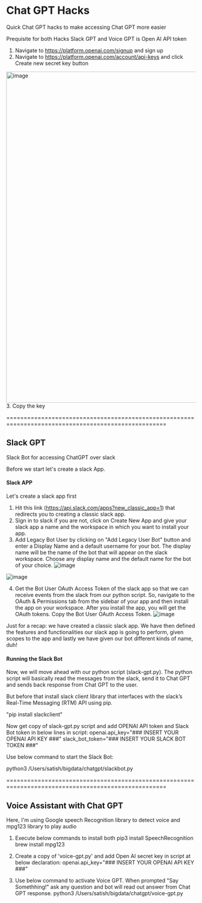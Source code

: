 # Chat GPT Hacks
Quick Chat GPT hacks to make accessing Chat GPT more easier

Prequisite for both Hacks Slack GPT and Voice GPT is Open AI API token

1. Navigate to https://platform.openai.com/signup and sign up
2. Navigate to https://platform.openai.com/account/api-keys and click Create new secret key button
<img width="881" alt="image" src="https://user-images.githubusercontent.com/1044003/230877211-3d09c507-37b4-4502-857e-20c6124e728a.png">
3. Copy the key 

====================================================================================================

## Slack GPT
Slack Bot for accessing ChatGPT over slack

Before we start let's create a slack App.

#### Slack APP
Let's create a slack app first
1. Hit this link (https://api.slack.com/apps?new_classic_app=1) that redirects you to creating a classic slack app. 
2. Sign in to slack if you are not, click on Create New App and give your slack app a name and the workspace in which you want to install your app.
3. Add Legacy Bot User by clicking on "Add Legacy User Bot" button and enter a Display Name and a default username for your bot. The display name will be the name of the bot that will appear on the slack workspace. Choose any display name and the default name for the bot of your choice.
![image](https://user-images.githubusercontent.com/1044003/230877496-fc9a8412-19b5-421f-a6b2-c334df975a5d.png)

![image](https://user-images.githubusercontent.com/1044003/230877367-e876eb6d-16aa-4aea-bf88-fedba9c475b4.png)

4. Get the Bot User OAuth Access Token of the slack app so that we can receive events from the slack from our python script. So, navigate to the OAuth & Permissions tab from the sidebar of your app and then install the app on your workspace. After you install the app, you will get the OAuth tokens. Copy the Bot User OAuth Access Token.
![image](https://user-images.githubusercontent.com/1044003/230877420-aa392580-8219-44da-82d9-ccbb75e53a1a.png)


Just for a recap: we have created a classic slack app. We have then defined the features and functionalities our slack app is going to perform, given scopes to the app and lastly we have given our bot different kinds of name, duh!

#### Running the Slack Bot

Now, we will move ahead with our python script (slack-gpt.py). The python script will basically read the messages from the slack, send it to Chat GPT and sends back response from Chat GPT to the user.

But before that install slack client library that interfaces with the slack’s Real-Time Messaging (RTM) API using pip.

"pip install slackclient"

Now get copy of slack-gpt.py script and add OPENAI API token and Slack Bot token in below lines in script:
openai.api_key="### INSERT YOUR OPENAI API KEY ###"
slack_bot_token="### INSERT YOUR SLACK BOT TOKEN ###"

Use below command to start the Slack Bot:

python3 /Users/satish/bigdata/chatgpt/slackbot.py

====================================================================================================

## Voice Assistant with Chat GPT

Here, I'm using Google speech Recognition library to detect voice and mpg123 library to play audio 
1. Execute below commands to install both
pip3 install SpeechRecognition
brew install mpg123

2. Create a copy of 'voice-gpt.py' and add Open AI secret key in script at below declaration:
openai.api_key="### INSERT YOUR OPENAI API KEY ###"

3. Use below command to activate Voice GPT. When prompted "Say Somethhing!" ask any question and bot will read out answer from Chat GPT response.
python3 /Users/satish/bigdata/chatgpt/voice-gpt.py


